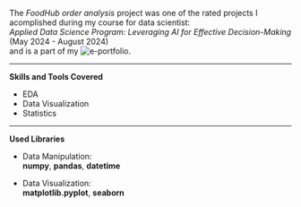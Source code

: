 The *FoodHub order analysis* project was one of the rated projects I acomplished during my course for data scientist:  
*Applied Data Science Program: Leveraging AI for Effective Decision-Making* (May 2024 - August 2024)  
and is a part of my ![e-portfolio.](https://olympus.mygreatlearning.com/eportfolio)

---
**Skills and Tools Covered**
- EDA
- Data Visualization
- Statistics
---
**Used Libraries**

- Data Manipulation:  
**numpy**, **pandas**, **datetime**

- Data Visualization:  
**matplotlib.pyplot**, **seaborn**
